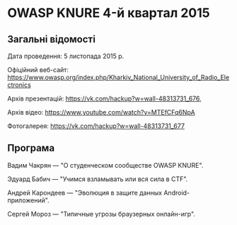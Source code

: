 # OWASP KNURE 4-й квартал 2015

## Загальні відомості

Дата проведення: 5 листопада 2015 р.

Офіційний веб-сайт: https://www.owasp.org/index.php/Kharkiv_National_University_of_Radio_Electronics

Архів презентацій: https://vk.com/hackup?w=wall-48313731_676,

Архів відео: https://www.youtube.com/watch?v=MTEfCFq6NpA

Фотогалерея: https://vk.com/hackup?w=wall-48313731_677

## Програма

Вадим Чакрян — "О студенческом сообществе OWASP KNURE".

Эдуард Бабич — "Учимся взламывать или вся сила в CTF".

Андрей Карондеев — "Эволюция в защите данных Android-приложений".

Сергей Мороз — "Типичные угрозы браузерных онлайн-игр".